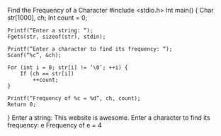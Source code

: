 Find the Frequency of a Character
#include <stdio.h>
Int main() {
    Char str[1000], ch;
    Int count = 0;

    Printf(“Enter a string: “);
    Fgets(str, sizeof(str), stdin);

    Printf(“Enter a character to find its frequency: “);
    Scanf(“%c”, &ch);

    For (int i = 0; str[i] != ‘\0’; ++i) {
        If (ch == str[i])
            ++count;
    }

    Printf(“Frequency of %c = %d”, ch, count);
    Return 0;
}
Enter a string: This website is awesome.
Enter a character to find its frequency: e
Frequency of e = 4
